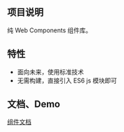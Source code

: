 ## 项目说明

纯 Web Components 组件库。

## 特性

- 面向未来，使用标准技术
- 无需构建，直接引入 ES6 js 模块即可


## 文档、Demo

[组件文档](https://dawenci.me/blocks/docs/components.html)
